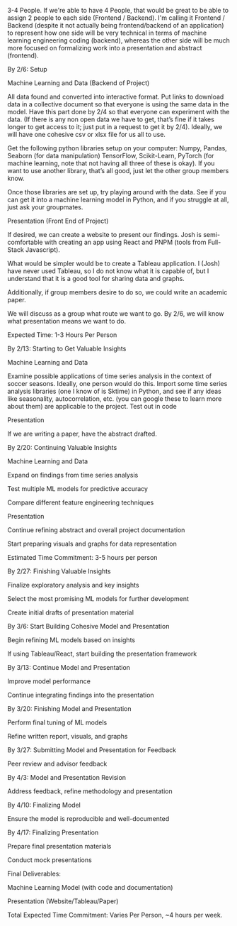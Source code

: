 3-4 People. If we're able to have 4 People, that would be great to be able to assign 2 people to each side (Frontend / Backend). I'm calling it Frontend / Backend (despite it not actually being frontend/backend of an application) to represent how one
side will be very technical in terms of machine learning engineering coding (backend), whereas the other side will be much more focused on formalizing work into a presentation and abstract (frontend).



By 2/6: Setup

Machine Learning and Data (Backend of Project)
	
All data found and converted into interactive format. Put links to download data in a collective document so that everyone is using the same data in the model. Have this part done by 2/4 so that everyone can experiment with the data. (If there is any non open data we have to get, that’s fine if it takes longer to get access to it; just put in a request to get it by 2/4). Ideally, we will have one cohesive csv or xlsx file for us all to use.

Get the following python libraries setup on your computer:
	Numpy, Pandas, Seaborn (for data manipulation)
TensorFlow, Scikit-Learn, PyTorch (for machine learning, note that not having all three of these is okay). If you want to use another library, that’s all good, just let the other group members know.

Once those libraries are set up, try playing around with the data. See if you can get it into a machine learning model in Python, and if you struggle at all, just ask your groupmates.

Presentation (Front End of Project)

If desired, we can create a website to present our findings. Josh is semi-comfortable with creating an app using React and PNPM (tools from Full-Stack Javascript).

What would be simpler would be to create a Tableau application. I (Josh) have never used Tableau, so I do not know what it is capable of, but I understand that it is a good tool for sharing data and graphs.

Additionally, if group members desire to do so, we could write an academic paper.

We will discuss as a group what route we want to go. By 2/6, we will know what presentation means we want to do.

Expected Time: 1-3 Hours Per Person

By 2/13: Starting to Get Valuable Insights

Machine Learning and Data

Examine possible applications of time series analysis in the context of soccer seasons. Ideally, one person would do this. Import some time series analysis libraries (one I know of is Sktime) in Python, and see if any ideas like seasonality, autocorrelation, etc. (you can google these to learn more about them) are applicable to the project. Test out in code 

Presentation

If we are writing a paper, have the abstract drafted.

By 2/20: Continuing Valuable Insights

Machine Learning and Data

Expand on findings from time series analysis

Test multiple ML models for predictive accuracy

Compare different feature engineering techniques

Presentation

Continue refining abstract and overall project documentation

Start preparing visuals and graphs for data representation

Estimated Time Commitment: 3-5 hours per person

By 2/27: Finishing Valuable Insights

Finalize exploratory analysis and key insights

Select the most promising ML models for further development

Create initial drafts of presentation material

By 3/6: Start Building Cohesive Model and Presentation

Begin refining ML models based on insights

If using Tableau/React, start building the presentation framework

By 3/13: Continue Model and Presentation

Improve model performance

Continue integrating findings into the presentation

By 3/20: Finishing Model and Presentation

Perform final tuning of ML models

Refine written report, visuals, and graphs

By 3/27: Submitting Model and Presentation for Feedback

Peer review and advisor feedback

By 4/3: Model and Presentation Revision

Address feedback, refine methodology and presentation

By 4/10: Finalizing Model

Ensure the model is reproducible and well-documented

By 4/17: Finalizing Presentation

Prepare final presentation materials

Conduct mock presentations

Final Deliverables:

Machine Learning Model (with code and documentation)

Presentation (Website/Tableau/Paper)

Total Expected Time Commitment: Varies Per Person, ~4 hours per week.
